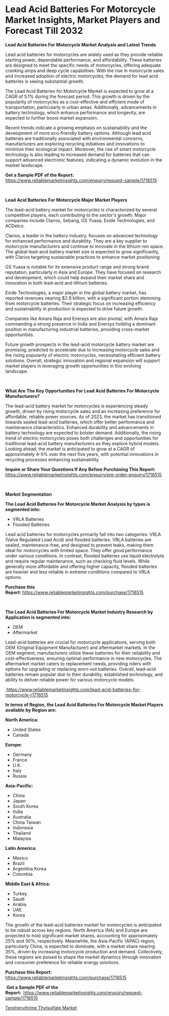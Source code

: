 <p><h1>Lead Acid Batteries For Motorcycle Market Insights, Market Players and Forecast Till 2032</h1></p><p><strong>Lead Acid Batteries For Motorcycle Market Analysis and Latest Trends</strong></p>
<p><p>Lead acid batteries for motorcycles are widely used as they provide reliable starting power, dependable performance, and affordability. These batteries are designed to meet the specific needs of motorcycles, offering adequate cranking amps and deep cycle capabilities. With the rise in motorcycle sales and increased adoption of electric motorcycles, the demand for lead acid batteries is seeing substantial growth.</p><p>The Lead Acid Batteries for Motorcycle Market is expected to grow at a CAGR of 5.1% during the forecast period. This growth is driven by the popularity of motorcycles as a cost-effective and efficient mode of transportation, particularly in urban areas. Additionally, advancements in battery technology, which enhance performance and longevity, are expected to further boost market expansion.</p><p>Recent trends indicate a growing emphasis on sustainability and the development of more eco-friendly battery options. Although lead acid batteries are traditionally associated with environmental concerns, manufacturers are exploring recycling initiatives and innovations to minimize their ecological impact. Moreover, the rise of smart motorcycle technology is also leading to increased demand for batteries that can support advanced electronic features, indicating a dynamic evolution in the market landscape.</p></p>
<p><strong>Get a Sample PDF of the Report:&nbsp;</strong> <a href="https://www.reliablemarketinsights.com/enquiry/request-sample/1716515?utm_campaign=1937&utm_medium=2&utm_source=Github&utm_content=ia&utm_term=12012025&utm_id=lead-acid-batteries-for-motorcycle">https://www.reliablemarketinsights.com/enquiry/request-sample/1716515</a></p>
<p>&nbsp;</p>
<p><strong>Lead Acid Batteries For Motorcycle Major Market Players</strong></p>
<p><p>The lead-acid battery market for motorcycles is characterized by several competitive players, each contributing to the sector's growth. Major companies include Clarios, Sebang, GS Yuasa, Exide Technologies, and ACDelco. </p><p>Clarios, a leader in the battery industry, focuses on advanced technology for enhanced performance and durability. They are a key supplier to motorcycle manufacturers and continue to innovate in the lithium-ion space. The global lead-acid battery market size is expected to grow significantly, with Clarios targeting sustainable practices to enhance market positioning.</p><p>GS Yuasa is notable for its extensive product range and strong brand reputation, particularly in Asia and Europe. They have focused on research and development, which could help expand their market share and innovation in both lead-acid and lithium batteries.</p><p>Exide Technologies, a major player in the global battery market, has reported revenues nearing $2.9 billion, with a significant portion stemming from motorcycle batteries. Their strategic focus on increasing efficiency and sustainability in production is expected to drive future growth.</p><p>Companies like Amara Raja and Enersys are also pivotal, with Amara Raja commanding a strong presence in India and Enersys holding a dominant position in manufacturing industrial batteries, providing cross-market opportunities.</p><p>Future growth prospects in the lead-acid motorcycle battery market are promising, predicted to accelerate due to increasing motorcycle sales and the rising popularity of electric motorcycles, necessitating efficient battery solutions. Overall, strategic innovation and regional expansion will support market players in leveraging growth opportunities in this evolving landscape.</p></p>
<p>&nbsp;</p>
<p><strong>What Are The Key Opportunities For Lead Acid Batteries For Motorcycle Manufacturers?</strong></p>
<p><p>The lead-acid battery market for motorcycles is experiencing steady growth, driven by rising motorcycle sales and an increasing preference for affordable, reliable power sources. As of 2023, the market has transitioned towards sealed lead-acid batteries, which offer better performance and maintenance characteristics. Enhanced durability and advancements in battery technology are expected to bolster demand. Additionally, the rising trend of electric motorcycles poses both challenges and opportunities for traditional lead-acid battery manufacturers as they explore hybrid models. Looking ahead, the market is anticipated to grow at a CAGR of approximately 4-5% over the next five years, with potential innovations in recycling processes enhancing sustainability.</p></p>
<p><strong>Inquire or Share Your Questions If Any Before Purchasing This Report:</strong> <a href="https://www.reliablemarketinsights.com/enquiry/pre-order-enquiry/1716515?utm_campaign=1937&utm_medium=2&utm_source=Github&utm_content=ia&utm_term=12012025&utm_id=lead-acid-batteries-for-motorcycle">https://www.reliablemarketinsights.com/enquiry/pre-order-enquiry/1716515</a></p>
<p>&nbsp;</p>
<p><strong>Market Segmentation</strong></p>
<p><strong>The Lead Acid Batteries For Motorcycle Market Analysis by types is segmented into:</strong></p>
<p><ul><li>VRLA Batteries</li><li>Flooded Batteries</li></ul></p>
<p><p>Lead acid batteries for motorcycles primarily fall into two categories: VRLA (Valve Regulated Lead Acid) and flooded batteries. VRLA batteries are sealed, maintenance-free, and designed to prevent leaks, making them ideal for motorcycles with limited space. They offer good performance under various conditions. In contrast, flooded batteries use liquid electrolyte and require regular maintenance, such as checking fluid levels. While generally more affordable and offering higher capacity, flooded batteries are heavier and less reliable in extreme conditions compared to VRLA options.</p></p>
<p><strong>Purchase this Report:&nbsp;</strong><a href="https://www.reliablemarketinsights.com/purchase/1716515?utm_campaign=1937&utm_medium=2&utm_source=Github&utm_content=ia&utm_term=12012025&utm_id=lead-acid-batteries-for-motorcycle">https://www.reliablemarketinsights.com/purchase/1716515</a></p>
<p>&nbsp;</p>
<p><strong>The Lead Acid Batteries For Motorcycle Market Industry Research by Application is segmented into:</strong></p>
<p><ul><li>OEM</li><li>Aftermarket</li></ul></p>
<p><p>Lead-acid batteries are crucial for motorcycle applications, serving both OEM (Original Equipment Manufacturer) and aftermarket markets. In the OEM segment, manufacturers utilize these batteries for their reliability and cost-effectiveness, ensuring optimal performance in new motorcycles. The aftermarket market caters to replacement needs, providing riders with options for upgrading or replacing worn-out batteries. Overall, lead-acid batteries remain popular due to their durability, established technology, and ability to deliver reliable power for various motorcycle models.</p></p>
<p><a href="https://www.reliablemarketinsights.com/lead-acid-batteries-for-motorcycle-r1716515?utm_campaign=1937&utm_medium=2&utm_source=Github&utm_content=ia&utm_term=12012025&utm_id=lead-acid-batteries-for-motorcycle">&nbsp;https://www.reliablemarketinsights.com/lead-acid-batteries-for-motorcycle-r1716515</a></p>
<p><strong>In terms of Region, the Lead Acid Batteries For Motorcycle Market Players available by Region are:</strong></p>
<p>
    <p> <strong> North America: </strong>
        <ul>
            <li>United States</li>
            <li>Canada</li>
        </ul>
        </p> 
    <p> <strong> Europe: </strong>
        <ul>
            <li>Germany</li>
            <li>France</li>
            <li>U.K.</li>
            <li>Italy</li>
            <li>Russia</li>
        </ul>
        </p> 
    <p> <strong> Asia-Pacific: </strong>
        <ul>
            <li>China</li>
            <li>Japan</li>
            <li>South Korea</li>
            <li>India</li>
            <li>Australia</li>
            <li>China Taiwan</li>
            <li>Indonesia</li>
            <li>Thailand</li>
            <li>Malaysia</li>
        </ul>
        </p> 
    <p> <strong> Latin America: </strong>
        <ul>
            <li>Mexico</li>
            <li>Brazil</li>
            <li>Argentina Korea</li>
            <li>Colombia</li>
        </ul>
        </p> 
    <p> <strong> Middle East & Africa: </strong>
        <ul>
            <li>Turkey</li>
            <li>Saudi</li>
            <li>Arabia</li>
            <li>UAE</li>
            <li>Korea</li>
        </ul>
    </p>
    </p>
<p><p>The growth of the lead-acid batteries market for motorcycles is anticipated to be robust across key regions. North America (NA) and Europe are projected to hold significant market shares, accounting for approximately 25% and 30%, respectively. Meanwhile, the Asia-Pacific (APAC) region, particularly China, is expected to dominate, with a market share nearing 35%, driven by increasing motorcycle production and demand. Collectively, these regions are poised to shape the market dynamics through innovation and consumer preference for reliable energy solutions.</p></p>
<p><strong>Purchase this Report: </strong><a href="https://www.reliablemarketinsights.com/purchase/1716515?utm_campaign=1937&utm_medium=2&utm_source=Github&utm_content=ia&utm_term=12012025&utm_id=lead-acid-batteries-for-motorcycle">https://www.reliablemarketinsights.com/purchase/1716515</a></p>
<p>&nbsp;<strong>Get a Sample PDF of the Report:&nbsp;&nbsp;</strong><a href="https://www.reliablemarketinsights.com/enquiry/request-sample/1716515?utm_campaign=1937&utm_medium=2&utm_source=Github&utm_content=ia&utm_term=12012025&utm_id=lead-acid-batteries-for-motorcycle">https://www.reliablemarketinsights.com/enquiry/request-sample/1716515</a></p>
<p><strong></strong></p>
<p><p><a href="https://github.com/Krish2023na/Market-Research-Report-List-7/blob/main/terphenyltrime-thylsulfate-market.md?utm_campaign=1937&utm_medium=2&utm_source=Github&utm_content=ia&utm_term=12012025&utm_id=lead-acid-batteries-for-motorcycle">Terphenyltrime Thylsulfate Market</a></p></p>